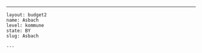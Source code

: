 ---
    layout: budget2
    name: Asbach
    level: kommune
    state: BY
    slug: Asbach

    ---


    